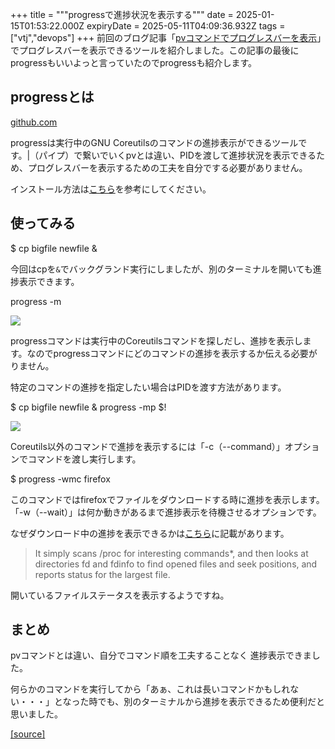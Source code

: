 +++
title = """progressで進捗状況を表示する"""
date = 2025-01-15T01:53:22.000Z
expiryDate = 2025-05-11T04:09:36.932Z
tags = ["vtj","devops"]
+++
前回のブログ記事「[pvコマンドでプログレスバーを表示](https://devops-blog.virtualtech.jp/entry/20250114/1736833451)」でプログレスバーを表示できるツールを紹介しました。この記事の最後にprogressもいいよっと言っていたのでprogressも紹介します。

progressとは
----------

[github.com](https://github.com/Xfennec/progress)

progressは実行中のGNU Coreutilsのコマンドの進捗表示ができるツールです。|（パイプ）で繋いでいくpvとは違い、PIDを渡して進捗状況を表示できるため、プログレスバーを表示するための工夫を自分でする必要がありません。

インストール方法は[こちら](https://github.com/Xfennec/progress?tab=readme-ov-file#how-do-you-install-it)を参考にしてください。

使ってみる
-----

$ cp bigfile newfile &

今回はcpを`&`でバックグランド実行にしましたが、別のターミナルを開いても進捗表示できます。

progress -m

![](https://cdn-ak.f.st-hatena.com/images/fotolife/v/virtualtech/20250115/20250115120620.gif)

progressコマンドは実行中のCoreutilsコマンドを探しだし、進捗を表示します。なのでprogressコマンドにどのコマンドの進捗を表示するか伝える必要がりません。

特定のコマンドの進捗を指定したい場合はPIDを渡す方法があります。

$  cp bigfile newfile & progress -mp $!

![](https://cdn-ak.f.st-hatena.com/images/fotolife/v/virtualtech/20250115/20250115120524.gif)

Coreutils以外のコマンドで進捗を表示するには「-c（--command）」オプションでコマンドを渡し実行します。

$ progress -wmc firefox

このコマンドではfirefoxでファイルをダウンロードする時に進捗を表示します。「-w（--wait）」は何か動きがあるまで進捗表示を待機させるオプションです。

なぜダウンロード中の進捗を表示できるかは[こちら](https://github.com/Xfennec/progress?tab=readme-ov-file#how-does-it-work)に記載があります。

> It simply scans /proc for interesting commands\*, and then looks at directories fd and fdinfo to find opened files and seek positions, and reports status for the largest file.

開いているファイルステータスを表示するようですね。

まとめ
---

pvコマンドとは違い、自分でコマンド順を工夫することなく 進捗表示できました。

何らかのコマンドを実行してから「あぁ、これは長いコマンドかもしれない・・・」となった時でも、別のターミナルから進捗を表示できるため便利だと思いました。

[[source]](https://devops-blog.virtualtech.jp/entry/20250115/1736906002)
